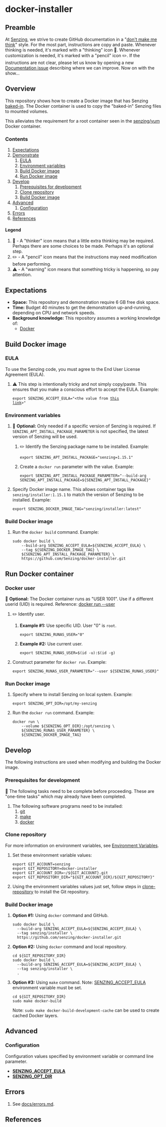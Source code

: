 # docker-installer

## Preamble

At [Senzing](http://senzing.com),
we strive to create GitHub documentation in a
"[don't make me think](https://github.com/Senzing/knowledge-base/blob/master/WHATIS/dont-make-me-think.md)" style.
For the most part, instructions are copy and paste.
Whenever thinking is needed, it's marked with a "thinking" icon :thinking:.
Whenever customization is needed, it's marked with a "pencil" icon :pencil2:.
If the instructions are not clear, please let us know by opening a new
[Documentation issue](https://github.com/Senzing/template-python/issues/new?template=documentation_request.md)
describing where we can improve.   Now on with the show...

## Overview

This repository shows how to create a Docker image that has Senzing
[baked-in](https://github.com/Senzing/knowledge-base/blob/master/WHATIS/baked-in.md).
The Docker container is used to copy the "baked-in" Senzing files to mounted volumes.

This alleviates the requirement for a root container seen in the
[senzing/yum](https://github.com/Senzing/docker-yum) Docker container.

### Contents

1. [Expectations](#expectations)
1. [Demonstrate](#demonstrate)
    1. [EULA](#eula)
    1. [Environment variables](#environment-variables)
    1. [Build Docker image](#build-docker-image)
    1. [Run Docker image](#run-docker-image)
1. [Develop](#develop)
    1. [Prerequisites for development](#prerequisites-for-development)
    1. [Clone repository](#clone-repository)
    1. [Build Docker image](#build-docker-image)
1. [Advanced](#advanced)
    1. [Configuration](#configuration)
1. [Errors](#errors)
1. [References](#references)

#### Legend

1. :thinking: - A "thinker" icon means that a little extra thinking may be required.
   Perhaps there are some choices to be made.
   Perhaps it's an optional step.
1. :pencil2: - A "pencil" icon means that the instructions may need modification before performing.
1. :warning: - A "warning" icon means that something tricky is happening, so pay attention.

## Expectations

- **Space:** This repository and demonstration require 6 GB free disk space.
- **Time:** Budget 40 minutes to get the demonstration up-and-running, depending on CPU and network speeds.
- **Background knowledge:** This repository assumes a working knowledge of:
  - [Docker](https://github.com/Senzing/knowledge-base/blob/master/WHATIS/docker.md)

## Build Docker image

### EULA

To use the Senzing code, you must agree to the End User License Agreement (EULA).

1. :warning: This step is intentionally tricky and not simply copy/paste.
   This ensures that you make a conscious effort to accept the EULA.
   Example:

    <code>export SENZING_ACCEPT_EULA="&lt;the value from [this link](https://github.com/Senzing/knowledge-base/blob/master/lists/environment-variables.md#senzing_accept_eula)&gt;"</code>

### Environment variables

1. :thinking: **Optional:**
   Only needed if a specific version of Senzing is required.
   If `SENZING_APT_INSTALL_PACKAGE_PARAMETER` is not specified, the latest version of Senzing will be used.

    1. :pencil2: Identify the Senzing package name to be installed.
       Example:

        ```console
        export SENZING_APT_INSTALL_PACKAGE="senzing=1.15.1"
        ```

    1. Create a `docker run` parameter with the value.
       Example:

        ```console
        export SENZING_APT_INSTALL_PACKAGE_PARAMETER="--build-arg SENZING_APT_INSTALL_PACKAGE=${SENZING_APT_INSTALL_PACKAGE}"
        ```

1. Specify Docker image name.
   This allows container tags like `senzing/installer:1.15.1` to match the version of Senzing to be installed.
   Example:

    ```console
    export SENZING_DOCKER_IMAGE_TAG="senzing/installer:latest"
    ```

### Build Docker image

1. Run the `docker build` command.
   Example:

    ```console
    sudo docker build \
        --build-arg SENZING_ACCEPT_EULA=${SENZING_ACCEPT_EULA} \
        --tag ${SENZING_DOCKER_IMAGE_TAG} \
        ${SENZING_APT_INSTALL_PACKAGE_PARAMETER} \
        https://github.com/Senzing/docker-installer.git
    ```

## Run Docker container

### Docker user

:thinking: **Optional:**  The Docker container runs as "USER 1001".
Use if a different userid (UID) is required.
Reference: [docker run --user](https://docs.docker.com/engine/reference/run/#user)

1. :pencil2: Identify user.
    1. **Example #1:** Use specific UID. User "0" is `root`.

        ```console
        export SENZING_RUNAS_USER="0"
        ```

    1. **Example #2:** Use current user.

        ```console
        export SENZING_RUNAS_USER=$(id -u):$(id -g)
        ```

1. Construct parameter for `docker run`.
   Example:

    ```console
    export SENZING_RUNAS_USER_PARAMETER="--user ${SENZING_RUNAS_USER}"
    ```

### Run Docker image

1. Specify where to install Senzing on local system.
   Example:

    ```console
    export SENZING_OPT_DIR=/opt/my-senzing
    ```

1. Run the `docker run` command.
   Example:

    ```console
    docker run \
        --volume ${SENZING_OPT_DIR}:/opt/senzing \
        ${SENZING_RUNAS_USER_PARAMETER} \
        ${SENZING_DOCKER_IMAGE_TAG}
    ```

## Develop

The following instructions are used when modifying and building the Docker image.

### Prerequisites for development

:thinking: The following tasks need to be complete before proceeding.
These are "one-time tasks" which may already have been completed.

1. The following software programs need to be installed:
    1. [git](https://github.com/Senzing/knowledge-base/blob/master/HOWTO/install-git.md)
    1. [make](https://github.com/Senzing/knowledge-base/blob/master/HOWTO/install-make.md)
    1. [docker](https://github.com/Senzing/knowledge-base/blob/master/HOWTO/install-docker.md)

### Clone repository

For more information on environment variables,
see [Environment Variables](https://github.com/Senzing/knowledge-base/blob/master/lists/environment-variables.md).

1. Set these environment variable values:

    ```console
    export GIT_ACCOUNT=senzing
    export GIT_REPOSITORY=docker-installer
    export GIT_ACCOUNT_DIR=~/${GIT_ACCOUNT}.git
    export GIT_REPOSITORY_DIR="${GIT_ACCOUNT_DIR}/${GIT_REPOSITORY}"
    ```

1. Using the environment variables values just set, follow steps in [clone-repository](https://github.com/Senzing/knowledge-base/blob/master/HOWTO/clone-repository.md) to install the Git repository.

### Build Docker image

1. **Option #1:** Using `docker` command and GitHub.

    ```console
    sudo docker build \
      --build-arg SENZING_ACCEPT_EULA=${SENZING_ACCEPT_EULA} \
      --tag senzing/installer \
      https://github.com/senzing/docker-installer.git
    ```

1. **Option #2:** Using `docker` command and local repository.

    ```console
    cd ${GIT_REPOSITORY_DIR}
    sudo docker build \
      --build-arg SENZING_ACCEPT_EULA=${SENZING_ACCEPT_EULA} \
      --tag senzing/installer \
      .
    ```

1. **Option #3:** Using `make` command.
   Note: [SENZING_ACCEPT_EULA](#eula) environment variable must be set.

    ```console
    cd ${GIT_REPOSITORY_DIR}
    sudo make docker-build
    ```

    Note: `sudo make docker-build-development-cache` can be used to create cached Docker layers.

## Advanced

### Configuration

Configuration values specified by environment variable or command line parameter.

- **[SENZING_ACCEPT_EULA](https://github.com/Senzing/knowledge-base/blob/master/lists/environment-variables.md#senzing_accept_eula)**
- **[SENZING_OPT_DIR](https://github.com/Senzing/knowledge-base/blob/master/lists/environment-variables.md#senzing_opt_dir)**

## Errors

1. See [docs/errors.md](docs/errors.md).

## References
